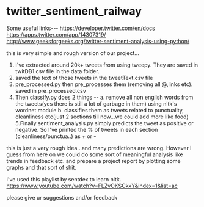 # twitter_sentiment_railway


Some useful links---
https://developer.twitter.com/en/docs
https://apps.twitter.com/app/14307319/
http://www.geeksforgeeks.org/twitter-sentiment-analysis-using-python/

this is very simple and rough version of our project... 

1. I've extracted around 20k+ tweets from using tweepy. They are saved in twitDB1.csv file in the data folder.
2. saved the text of those tweets in the tweetText.csv file
3. pre_processed.py then pre_processes them (removing all @,links etc). saved in pre_processed.csv
4. Then classify.py does 2 things  --
    a. remove all non english words from the tweets(yes there is still a lot of garbage in them) using nltk's wordnet module
    b. classifies them as tweets related to punctuality, cleanliness etc(just 2 sections till now...we could add more like food)
5.Finally sentiment_analysis.py simply predicts the tweet as positive or negative. So I've printed the % of tweets in each section (cleanliness/punctua..) as + or -

this is just a very rough idea...and many predictions are wrong. However I guess from here on we could do some sort of meaningful analysis like trends in feedback etc. and prepare a project report by plotting some graphs and that sort of shit.


I've used this playlist by sentdex to learn nltk.
https://www.youtube.com/watch?v=FLZvOKSCkxY&index=1&list=ac


please give ur suggestions and/or feedback
